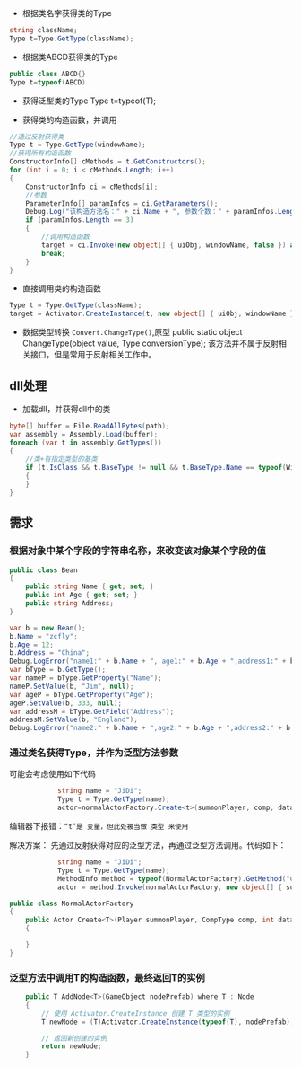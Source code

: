 - 根据类名字获得类的Type

```csharp
string className;
Type t=Type.GetType(className);
```

- 根据类ABCD获得类的Type
```csharp
public class ABCD{}
Type t=typeof(ABCD)
```

- 获得泛型类的Type
Type t=typeof(T);


- 获得类的构造函数，并调用
```csharp
//通过反射获得类
Type t = Type.GetType(windowName);
//获得所有构造函数
ConstructorInfo[] cMethods = t.GetConstructors();
for (int i = 0; i < cMethods.Length; i++)
{
    ConstructorInfo ci = cMethods[i];
    //参数
    ParameterInfo[] paramInfos = ci.GetParameters();
    Debug.Log("该构造方法名：" + ci.Name + ", 参数个数：" + paramInfos.Length);
    if (paramInfos.Length == 3)
    {        
        //调用构造函数                    
        target = ci.Invoke(new object[] { uiObj, windowName, false }) as Window;
        break;
    }
}
```

- 直接调用类的构造函数

```csharp
Type t = Type.GetType(className);
target = Activator.CreateInstance(t, new object[] { uiObj, windowName }) as Window;
```

- 数据类型转换
``Convert.ChangeType()``,原型 public static object ChangeType(object value, Type conversionType);
该方法并不属于反射相关接口，但是常用于反射相关工作中。

## dll处理
- 加载dll，并获得dll中的类
```csharp
byte[] buffer = File.ReadAllBytes(path);
var assembly = Assembly.Load(buffer);
foreach (var t in assembly.GetTypes())
{
    //类+有指定类型的基类
    if (t.IsClass && t.BaseType != null && t.BaseType.Name == typeof(Window).Name)
    {         
    }
}
```

## 需求
### 根据对象中某个字段的字符串名称，来改变该对象某个字段的值
```csharp
public class Bean
{
    public string Name { get; set; }
    public int Age { get; set; }
    public string Address;
}

var b = new Bean();
b.Name = "zcfly";
b.Age = 12;
b.Address = "China";
Debug.LogError("name1:" + b.Name + ", age1:" + b.Age + ",address1:" + b.Address);
var bType = b.GetType();
var nameP = bType.GetProperty("Name");
nameP.SetValue(b, "Jim", null);
var ageP = bType.GetProperty("Age");
ageP.SetValue(b, 333, null);
var addressM = bType.GetField("Address");
addressM.SetValue(b, "England");
Debug.LogError("name2:" + b.Name + ",age2:" + b.Age + ",address2:" + b.Address);
```


### 通过类名获得Type，并作为泛型方法参数
可能会考虑使用如下代码
```csharp
            string name = "JiDi"; 
            Type t = Type.GetType(name);
            actor=normalActorFactory.Create<t>(summonPlayer, comp, dataId, modelPath, initPos, initForward);
```
编辑器下报错：``“t”是 变量，但此处被当做 类型 来使用``

解决方案：
先通过反射获得对应的泛型方法，再通过泛型方法调用。代码如下：
```csharp
            string name = "JiDi";
            Type t = Type.GetType(name);
            MethodInfo method = typeof(NormalActorFactory).GetMethod("Create").MakeGenericMethod(t);
            actor = method.Invoke(normalActorFactory, new object[] { summonPlayer, comp, dataId, modelPath, initPos, initForward }) as Actor;
```
```csharp
public class NormalActorFactory
{
    public Actor Create<T>(Player summonPlayer, CompType comp, int dataId, string modelPath, Vector3 initPos, Vector3 initForward) where T : Actor
    {

    }
}
```

### 泛型方法中调用T的构造函数，最终返回T的实例
```csharp
    public T AddNode<T>(GameObject nodePrefab) where T : Node
    {
        // 使用 Activator.CreateInstance 创建 T 类型的实例
        T newNode = (T)Activator.CreateInstance(typeof(T), nodePrefab);

        // 返回新创建的实例
        return newNode;
    }
```


